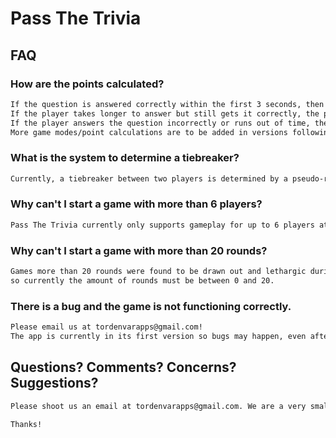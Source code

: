 # Pass The Trivia


## FAQ

### How are the points calculated?
```markdown
If the question is answered correctly within the first 3 seconds, then the player is awarded with the full 25 points possible.
If the player takes longer to answer but still gets it correctly, the player gets as many points as there are seconds left on the timer. 
If the player answers the question incorrectly or runs out of time, then no points are awarded.
More game modes/point calculations are to be added in versions following 1.0.
```

### What is the system to determine a tiebreaker?
```markdown
Currently, a tiebreaker between two players is determined by a pseudo-random calculation.
```

### Why can't I start a game with more than 6 players?
```markdown
Pass The Trivia currently only supports gameplay for up to 6 players at a time.
```

### Why can't I start a game with more than 20 rounds?
```markdown
Games more than 20 rounds were found to be drawn out and lethargic during the post-release testing phase, 
so currently the amount of rounds must be between 0 and 20.
```

### There is a bug and the game is not functioning correctly.
```markdown
Please email us at tordenvarapps@gmail.com!
The app is currently in its first version so bugs may happen, even after lengthy vigorous testing.
```


## Questions? Comments? Concerns? Suggestions?

```markdown
Please shoot us an email at tordenvarapps@gmail.com. We are a very small development team, so feedback is greatly appreciated, and if you love Pass The Trivia, please give us 5 stars on the App Store!

Thanks!
```


